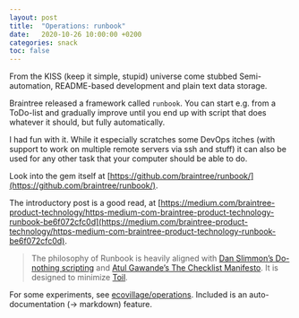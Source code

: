 ```yaml
---
layout: post
title:  "Operations: runbook"
date:   2020-10-26 10:00:00 +0200
categories: snack
toc: false
---
```


From the KISS (keep it simple, stupid) universe come stubbed Semi-automation,
README-based development and plain text data storage.

Braintree released a framework called `runbook`. You can start e.g. from a
ToDo-list and gradually improve until you end up with script that does whatever it should, but fully automatically.

I had fun with it. While it especially scratches some DevOps itches (with
support to work on multiple remote servers via ssh and stuff) it can also be used
for any other task that your computer should be able to do.

Look into the gem itself at [https://github.com/braintree/runbook/](https://github.com/braintree/runbook/).

The introductory post is a good read, at [https://medium.com/braintree-product-technology/https-medium-com-braintree-product-technology-runbook-be6f072cfc0d](https://medium.com/braintree-product-technology/https-medium-com-braintree-product-technology-runbook-be6f072cfc0d).

> The philosophy of Runbook is heavily aligned with [Dan Slimmon’s Do-nothing scripting](https://blog.danslimmon.com/2019/07/15/do-nothing-scripting-the-key-to-gradual-automation/) and [Atul Gawande’s The Checklist Manifesto](http://atulgawande.com/book/the-checklist-manifesto/). It is designed to minimize [Toil](https://landing.google.com/sre/sre-book/chapters/eliminating-toil/).

For some experiments, see
[ecovillage/operations](https://github.com/ecovillage/operations). Included is
an auto-documentation (-> markdown) feature.
